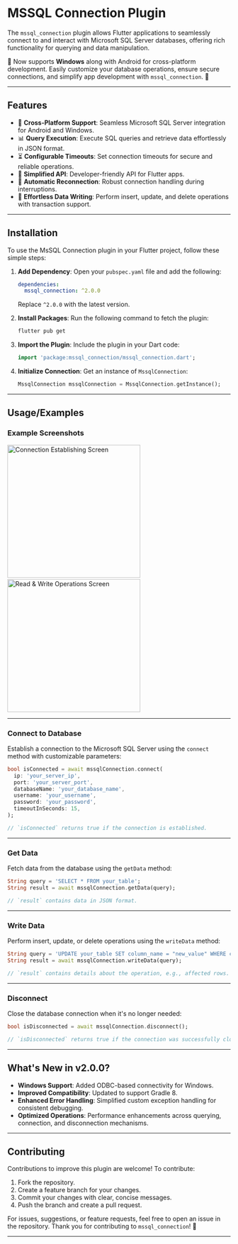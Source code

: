# MSSQL Connection Plugin

The `mssql_connection` plugin allows Flutter applications to seamlessly connect to and interact with Microsoft SQL Server databases, offering rich functionality for querying and data manipulation.

🚀 Now supports **Windows** along with Android for cross-platform development. Easily customize your database operations, ensure secure connections, and simplify app development with `mssql_connection`. 🔗

---

## Features

- 🔄 **Cross-Platform Support**: Seamless Microsoft SQL Server integration for Android and Windows.
- 📊 **Query Execution**: Execute SQL queries and retrieve data effortlessly in JSON format.
- ⏳ **Configurable Timeouts**: Set connection timeouts for secure and reliable operations.
- 🧩 **Simplified API**: Developer-friendly API for Flutter apps.
- 🔄 **Automatic Reconnection**: Robust connection handling during interruptions.
- 🚀 **Effortless Data Writing**: Perform insert, update, and delete operations with transaction support.

---

## Installation

To use the MsSQL Connection plugin in your Flutter project, follow these simple steps:

1. **Add Dependency**:
   Open your `pubspec.yaml` file and add the following:

   ```yaml
   dependencies:
     mssql_connection: ^2.0.0
   ```

   Replace `^2.0.0` with the latest version.

2. **Install Packages**:
   Run the following command to fetch the plugin:

   ```bash
   flutter pub get
   ```

3. **Import the Plugin**:
   Include the plugin in your Dart code:

   ```dart
   import 'package:mssql_connection/mssql_connection.dart';
   ```

4. **Initialize Connection**:
   Get an instance of `MssqlConnection`:

   ```dart
   MssqlConnection mssqlConnection = MssqlConnection.getInstance();
   ```

---

## Usage/Examples

### Example Screenshots
<img src="https://github.com/Hiteshdon/mssql_connection/blob/f58ae81722cd6472d2e574913b54230c0467f6e5/images/image1.png?raw=true" alt="Connection Establishing Screen" width="300"/>&nbsp;&nbsp;&nbsp;&nbsp;&nbsp;&nbsp;&nbsp;
<img src="https://github.com/Hiteshdon/mssql_connection/blob/f58ae81722cd6472d2e574913b54230c0467f6e5/images/image2.png?raw=true" alt="Read & Write Operations Screen" width="300"/>

---

### **Connect to Database**

Establish a connection to the Microsoft SQL Server using the `connect` method with customizable parameters:

```dart
bool isConnected = await mssqlConnection.connect(
  ip: 'your_server_ip',
  port: 'your_server_port',
  databaseName: 'your_database_name',
  username: 'your_username',
  password: 'your_password',
  timeoutInSeconds: 15,
);

// `isConnected` returns true if the connection is established.
```

---

### **Get Data**

Fetch data from the database using the `getData` method:

```dart
String query = 'SELECT * FROM your_table';
String result = await mssqlConnection.getData(query);

// `result` contains data in JSON format.
```

---

### **Write Data**

Perform insert, update, or delete operations using the `writeData` method:

```dart
String query = 'UPDATE your_table SET column_name = "new_value" WHERE condition';
String result = await mssqlConnection.writeData(query);

// `result` contains details about the operation, e.g., affected rows.
```

---

### **Disconnect**

Close the database connection when it's no longer needed:

```dart
bool isDisconnected = await mssqlConnection.disconnect();

// `isDisconnected` returns true if the connection was successfully closed.
```

---

## What's New in v2.0.0?

- **Windows Support**: Added ODBC-based connectivity for Windows.
- **Improved Compatibility**: Updated to support Gradle 8.
- **Enhanced Error Handling**: Simplified custom exception handling for consistent debugging.
- **Optimized Operations**: Performance enhancements across querying, connection, and disconnection mechanisms.

---

## Contributing

Contributions to improve this plugin are welcome! To contribute:

1. Fork the repository.
2. Create a feature branch for your changes.
3. Commit your changes with clear, concise messages.
4. Push the branch and create a pull request.

For issues, suggestions, or feature requests, feel free to open an issue in the repository. Thank you for contributing to `mssql_connection`! 🚀

---